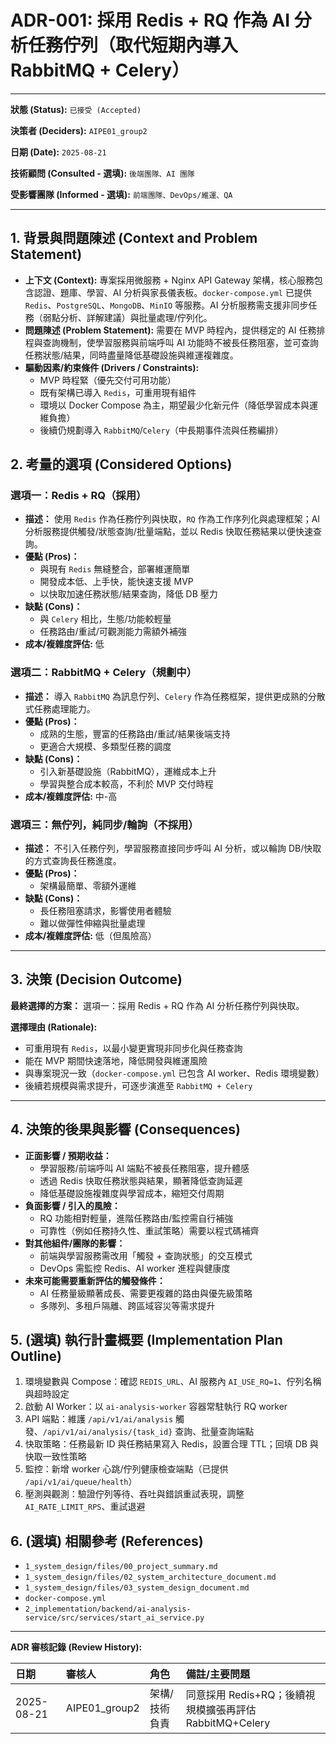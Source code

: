 # ADR-001: 採用 Redis + RQ 作為 AI 分析任務佇列（取代短期內導入 RabbitMQ + Celery）

---

**狀態 (Status):** `已接受 (Accepted)`

**決策者 (Deciders):** `AIPE01_group2`

**日期 (Date):** `2025-08-21`

**技術顧問 (Consulted - 選填):** `後端團隊、AI 團隊`

**受影響團隊 (Informed - 選填):** `前端團隊、DevOps/維運、QA`

---

## 1. 背景與問題陳述 (Context and Problem Statement)

*   **上下文 (Context):** 專案採用微服務 + Nginx API Gateway 架構，核心服務包含認證、題庫、學習、AI 分析與家長儀表板。`docker-compose.yml` 已提供 `Redis`、`PostgreSQL`、`MongoDB`、`MinIO` 等服務。AI 分析服務需支援非同步任務（弱點分析、詳解建議）與批量處理/佇列化。
*   **問題陳述 (Problem Statement):** 需要在 MVP 時程內，提供穩定的 AI 任務排程與查詢機制，使學習服務與前端呼叫 AI 功能時不被長任務阻塞，並可查詢任務狀態/結果，同時盡量降低基礎設施與維運複雜度。
*   **驅動因素/約束條件 (Drivers / Constraints):**
    *   MVP 時程緊（優先交付可用功能）
    *   既有架構已導入 `Redis`，可重用現有組件
    *   環境以 Docker Compose 為主，期望最少化新元件（降低學習成本與運維負擔）
    *   後續仍規劃導入 `RabbitMQ`/`Celery`（中長期事件流與任務編排）

## 2. 考量的選項 (Considered Options)

### 選項一：Redis + RQ（採用）
*   **描述：** 使用 `Redis` 作為任務佇列與快取，`RQ` 作為工作序列化與處理框架；AI 分析服務提供觸發/狀態查詢/批量端點，並以 Redis 快取任務結果以便快速查詢。
*   **優點 (Pros)：**
    *   與現有 `Redis` 無縫整合，部署維運簡單
    *   開發成本低、上手快，能快速支援 MVP
    *   以快取加速任務狀態/結果查詢，降低 DB 壓力
*   **缺點 (Cons)：**
    *   與 `Celery` 相比，生態/功能較輕量
    *   任務路由/重試/可觀測能力需額外補強
*   **成本/複雜度評估:** 低

### 選項二：RabbitMQ + Celery（規劃中）
*   **描述：** 導入 `RabbitMQ` 為訊息佇列、`Celery` 作為任務框架，提供更成熟的分散式任務處理能力。
*   **優點 (Pros)：**
    *   成熟的生態，豐富的任務路由/重試/結果後端支持
    *   更適合大規模、多類型任務的調度
*   **缺點 (Cons)：**
    *   引入新基礎設施（RabbitMQ），運維成本上升
    *   學習與整合成本較高，不利於 MVP 交付時程
*   **成本/複雜度評估:** 中-高

### 選項三：無佇列，純同步/輪詢（不採用）
*   **描述：** 不引入任務佇列，學習服務直接同步呼叫 AI 分析，或以輪詢 DB/快取的方式查詢長任務進度。
*   **優點 (Pros)：**
    *   架構最簡單、零額外運維
*   **缺點 (Cons)：**
    *   長任務阻塞請求，影響使用者體驗
    *   難以做彈性伸縮與批量處理
*   **成本/複雜度評估:** 低（但風險高）

---

## 3. 決策 (Decision Outcome)

**最終選擇的方案：** 選項一：採用 Redis + RQ 作為 AI 分析任務佇列與快取。

**選擇理由 (Rationale):**
*   可重用現有 `Redis`，以最小變更實現非同步化與任務查詢
*   能在 MVP 期間快速落地，降低開發與維運風險
*   與專案現況一致（`docker-compose.yml` 已包含 AI worker、Redis 環境變數）
*   後續若規模與需求提升，可逐步演進至 `RabbitMQ + Celery`

---

## 4. 決策的後果與影響 (Consequences)

*   **正面影響 / 預期收益：**
    *   學習服務/前端呼叫 AI 端點不被長任務阻塞，提升體感
    *   透過 Redis 快取任務狀態與結果，顯著降低查詢延遲
    *   降低基礎設施複雜度與學習成本，縮短交付周期
*   **負面影響 / 引入的風險：**
    *   RQ 功能相對輕量，進階任務路由/監控需自行補強
    *   可靠性（例如任務持久性、重試策略）需要以程式碼補齊
*   **對其他組件/團隊的影響：**
    *   前端與學習服務需改用「觸發 + 查詢狀態」的交互模式
    *   DevOps 需監控 Redis、AI worker 進程與健康度
*   **未來可能需要重新評估的觸發條件：**
    *   AI 任務量級顯著成長、需要更複雜的路由與優先級策略
    *   多隊列、多租戶隔離、跨區域容災等需求提升

## 5. (選填) 執行計畫概要 (Implementation Plan Outline)

1. 環境變數與 Compose：確認 `REDIS_URL`、AI 服務內 `AI_USE_RQ=1`、佇列名稱與超時設定
2. 啟動 AI Worker：以 `ai-analysis-worker` 容器常駐執行 RQ worker
3. API 端點：維護 `/api/v1/ai/analysis` 觸發、`/api/v1/ai/analysis/{task_id}` 查詢、批量查詢端點
4. 快取策略：任務最新 ID 與任務結果寫入 Redis，設置合理 TTL；回填 DB 與快取一致性策略
5. 監控：新增 worker 心跳/佇列健康檢查端點（已提供 `/api/v1/ai/queue/health`）
6. 壓測與觀測：驗證佇列等待、吞吐與錯誤重試表現，調整 `AI_RATE_LIMIT_RPS`、重試退避

## 6. (選填) 相關參考 (References)

*   `1_system_design/files/00_project_summary.md`
*   `1_system_design/files/02_system_architecture_document.md`
*   `1_system_design/files/03_system_design_document.md`
*   `docker-compose.yml`
*   `2_implementation/backend/ai-analysis-service/src/services/start_ai_service.py`

---
**ADR 審核記錄 (Review History):**

| 日期       | 審核人       | 角色         | 備註/主要問題 |
| :--------- | :----------- | :----------- | :------------ |
| 2025-08-21 | AIPE01_group2 | 架構/技術負責 | 同意採用 Redis+RQ；後續視規模擴張再評估 RabbitMQ+Celery |